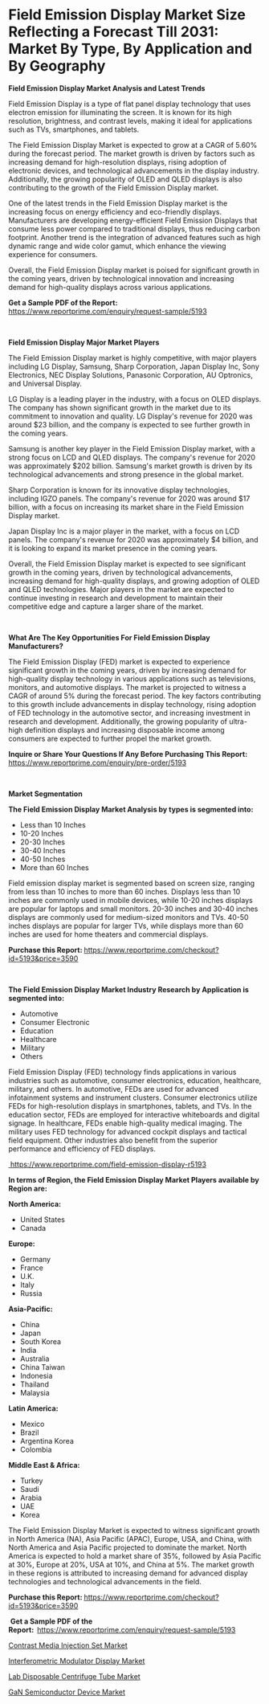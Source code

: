 <p><h1>Field Emission Display Market Size Reflecting a Forecast Till 2031: Market By Type, By Application and By Geography</h1></p><p><strong>Field Emission Display Market Analysis and Latest Trends</strong></p>
<p><p>Field Emission Display is a type of flat panel display technology that uses electron emission for illuminating the screen. It is known for its high resolution, brightness, and contrast levels, making it ideal for applications such as TVs, smartphones, and tablets.</p><p>The Field Emission Display Market is expected to grow at a CAGR of 5.60% during the forecast period. The market growth is driven by factors such as increasing demand for high-resolution displays, rising adoption of electronic devices, and technological advancements in the display industry. Additionally, the growing popularity of OLED and QLED displays is also contributing to the growth of the Field Emission Display market.</p><p>One of the latest trends in the Field Emission Display market is the increasing focus on energy efficiency and eco-friendly displays. Manufacturers are developing energy-efficient Field Emission Displays that consume less power compared to traditional displays, thus reducing carbon footprint. Another trend is the integration of advanced features such as high dynamic range and wide color gamut, which enhance the viewing experience for consumers.</p><p>Overall, the Field Emission Display market is poised for significant growth in the coming years, driven by technological innovation and increasing demand for high-quality displays across various applications.</p></p>
<p><strong>Get a Sample PDF of the Report:&nbsp;</strong> <a href="https://www.reportprime.com/enquiry/request-sample/5193">https://www.reportprime.com/enquiry/request-sample/5193</a></p>
<p>&nbsp;</p>
<p><strong>Field Emission Display Major Market Players</strong></p>
<p><p>The Field Emission Display market is highly competitive, with major players including LG Display, Samsung, Sharp Corporation, Japan Display Inc, Sony Electronics, NEC Display Solutions, Panasonic Corporation, AU Optronics, and Universal Display. </p><p>LG Display is a leading player in the industry, with a focus on OLED displays. The company has shown significant growth in the market due to its commitment to innovation and quality. LG Display's revenue for 2020 was around $23 billion, and the company is expected to see further growth in the coming years.</p><p>Samsung is another key player in the Field Emission Display market, with a strong focus on LCD and QLED displays. The company's revenue for 2020 was approximately $202 billion. Samsung's market growth is driven by its technological advancements and strong presence in the global market.</p><p>Sharp Corporation is known for its innovative display technologies, including IGZO panels. The company's revenue for 2020 was around $17 billion, with a focus on increasing its market share in the Field Emission Display market.</p><p>Japan Display Inc is a major player in the market, with a focus on LCD panels. The company's revenue for 2020 was approximately $4 billion, and it is looking to expand its market presence in the coming years.</p><p>Overall, the Field Emission Display market is expected to see significant growth in the coming years, driven by technological advancements, increasing demand for high-quality displays, and growing adoption of OLED and QLED technologies. Major players in the market are expected to continue investing in research and development to maintain their competitive edge and capture a larger share of the market.</p></p>
<p>&nbsp;</p>
<p><strong>What Are The Key Opportunities For Field Emission Display Manufacturers?</strong></p>
<p><p>The Field Emission Display (FED) market is expected to experience significant growth in the coming years, driven by increasing demand for high-quality display technology in various applications such as televisions, monitors, and automotive displays. The market is projected to witness a CAGR of around 5% during the forecast period. The key factors contributing to this growth include advancements in display technology, rising adoption of FED technology in the automotive sector, and increasing investment in research and development. Additionally, the growing popularity of ultra-high definition displays and increasing disposable income among consumers are expected to further propel the market growth.</p></p>
<p><strong>Inquire or Share Your Questions If Any Before Purchasing This Report:</strong> <a href="https://www.reportprime.com/enquiry/pre-order/5193">https://www.reportprime.com/enquiry/pre-order/5193</a></p>
<p>&nbsp;</p>
<p><strong>Market Segmentation</strong></p>
<p><strong>The Field Emission Display Market Analysis by types is segmented into:</strong></p>
<p><ul><li>Less than 10 Inches</li><li>10-20 Inches</li><li>20-30 Inches</li><li>30-40 Inches</li><li>40-50 Inches</li><li>More than 60 Inches</li></ul></p>
<p><p>Field emission display market is segmented based on screen size, ranging from less than 10 inches to more than 60 inches. Displays less than 10 inches are commonly used in mobile devices, while 10-20 inches displays are popular for laptops and small monitors. 20-30 inches and 30-40 inches displays are commonly used for medium-sized monitors and TVs. 40-50 inches displays are popular for larger TVs, while displays more than 60 inches are used for home theaters and commercial displays.</p></p>
<p><strong>Purchase this Report:&nbsp;</strong><a href="https://www.reportprime.com/checkout?id=5193&price=3590">https://www.reportprime.com/checkout?id=5193&price=3590</a></p>
<p>&nbsp;</p>
<p><strong>The Field Emission Display Market Industry Research by Application is segmented into:</strong></p>
<p><ul><li>Automotive</li><li>Consumer Electronic</li><li>Education</li><li>Healthcare</li><li>Military</li><li>Others</li></ul></p>
<p><p>Field Emission Display (FED) technology finds applications in various industries such as automotive, consumer electronics, education, healthcare, military, and others. In automotive, FEDs are used for advanced infotainment systems and instrument clusters. Consumer electronics utilize FEDs for high-resolution displays in smartphones, tablets, and TVs. In the education sector, FEDs are employed for interactive whiteboards and digital signage. In healthcare, FEDs enable high-quality medical imaging. The military uses FED technology for advanced cockpit displays and tactical field equipment. Other industries also benefit from the superior performance and efficiency of FED displays.</p></p>
<p><a href="https://www.reportprime.com/field-emission-display-r5193">&nbsp;https://www.reportprime.com/field-emission-display-r5193</a></p>
<p><strong>In terms of Region, the Field Emission Display Market Players available by Region are:</strong></p>
<p>
    <p> <strong> North America: </strong>
        <ul>
            <li>United States</li>
            <li>Canada</li>
        </ul>
        </p> 
    <p> <strong> Europe: </strong>
        <ul>
            <li>Germany</li>
            <li>France</li>
            <li>U.K.</li>
            <li>Italy</li>
            <li>Russia</li>
        </ul>
        </p> 
    <p> <strong> Asia-Pacific: </strong>
        <ul>
            <li>China</li>
            <li>Japan</li>
            <li>South Korea</li>
            <li>India</li>
            <li>Australia</li>
            <li>China Taiwan</li>
            <li>Indonesia</li>
            <li>Thailand</li>
            <li>Malaysia</li>
        </ul>
        </p> 
    <p> <strong> Latin America: </strong>
        <ul>
            <li>Mexico</li>
            <li>Brazil</li>
            <li>Argentina Korea</li>
            <li>Colombia</li>
        </ul>
        </p> 
    <p> <strong> Middle East & Africa: </strong>
        <ul>
            <li>Turkey</li>
            <li>Saudi</li>
            <li>Arabia</li>
            <li>UAE</li>
            <li>Korea</li>
        </ul>
    </p>
    </p>
<p><p>The Field Emission Display Market is expected to witness significant growth in North America (NA), Asia Pacific (APAC), Europe, USA, and China, with North America and Asia Pacific projected to dominate the market. North America is expected to hold a market share of 35%, followed by Asia Pacific at 30%, Europe at 20%, USA at 10%, and China at 5%. The market growth in these regions is attributed to increasing demand for advanced display technologies and technological advancements in the field.</p></p>
<p><strong>Purchase this Report: </strong><a href="https://www.reportprime.com/checkout?id=5193&price=3590">https://www.reportprime.com/checkout?id=5193&price=3590</a></p>
<p>&nbsp;<strong>Get a Sample PDF of the Report:&nbsp;&nbsp;</strong><a href="https://www.reportprime.com/enquiry/request-sample/5193">https://www.reportprime.com/enquiry/request-sample/5193</a></p>
<p><strong></strong></p>
<p><p><a href="https://issuu.com/reportprime-2/docs/contrast-media-injection-set-market-size-2030.pptx">Contrast Media Injection Set Market</a></p><p><a href="https://github.com/LiamKanenood/Market-Research-Report-List-1/blob/main/interferometric-modulator-display-market.md">Interferometric Modulator Display Market</a></p><p><a href="https://issuu.com/reportprime-2/docs/lab-disposable-centrifuge-tube-market-size-2030.pp">Lab Disposable Centrifuge Tube Market</a></p><p><a href="https://github.com/rslnowrouzi/Market-Research-Report-List-1/blob/main/gan-semiconductor-device-market.md">GaN Semiconductor Device Market</a></p></p>